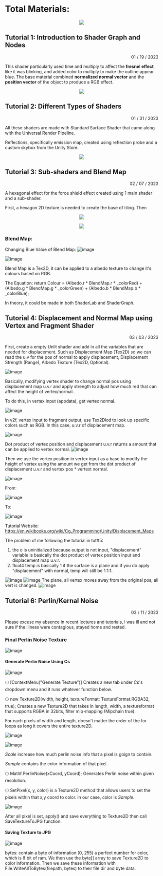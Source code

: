 # Total Materials: #

<p align="center">
  <img src= "https://user-images.githubusercontent.com/74547522/217335206-032f9221-82ae-4a40-91cd-b79955383bc3.png" />
</p>

## Tutorial 1: Introduction to Shader Graph and Nodes ##

<p align="right">
01 / 19 / 2023
</p>

This shader particularly used time and multiply to affect the **fresnel effect** like it was blinking, and added color to multiply to make the outline appear blue.
The base material combined **normalized normal vector** and the **position vector** of the object to produce a RGB effect.

<p align="center">
  <img src="https://user-images.githubusercontent.com/74547522/213585018-103c36fa-aa69-4d25-bbde-14f7e186b550.png" />
</p>

## Tutorial 2: Different Types of Shaders ##

<p align="right">
01 / 31 / 2023
</p>

All these shaders are made with Standard Surface Shader that came along with the Universal Render Pipeline.

Reflections, specifically emission map, created using reflection probe and a custom skybox from the Unity Store.

<p align="center">
  <img src="https://user-images.githubusercontent.com/74547522/215907866-80561ca9-b48d-4ad4-8146-94f172bca5dc.png" />
</p>

## Tutorial 3: Sub-shaders and Blend Map ##

<p align="right">
02 / 07 / 2023
</p>

A hexagonal effect for the force shield effect created using 1 main shader and a sub-shader.

First, a hexagon 2D texture is needed to create the base of tiling. Then 

<p align="center">
  <img src="https://user-images.githubusercontent.com/74547522/217306205-02ce68c3-c882-4ee3-8656-b65cc385b4be.png" />
</p>


<p align="center">
  <img src="https://user-images.githubusercontent.com/74547522/217308348-511522bd-4076-42e0-9054-8fe96504de82.png" />
</p>

### Blend Map: ###

Changing Blue Value of Blend Map:
![image](https://user-images.githubusercontent.com/74547522/217717584-bba7bf67-6ac3-48dc-aa6d-47b807200380.png)

![image](https://user-images.githubusercontent.com/74547522/217717674-875a6822-0905-47c5-925c-ff8a3c072304.png)

Blend Map is a Tex2D, it can be applied to a albedo texture to change it's colours based on RGB.

The Equation: return Colour = (Albedo.r * BlendMap.r * _colorRed) + (Albedo.g * BlendMap.g * _colorGreen) + (Albedo.b * BlendMap.b * _colorBlue);

In theory, it could be made in both ShaderLab and ShaderGraph.

## Tutorial 4: Displacement and Normal Map using Vertex and Fragment Shader ##
<p align="right">
03 / 03 / 2023
</p>

First, create a empty Unlit shader and add in all the variables that are needed for displacement. Such as Displacement Map (Tex2D) so we can read the u.v for the pos of normal to apply displacement, Displacement Strength (Range), Albedo Texture (Tex2D, Optional).

![image](https://user-images.githubusercontent.com/74547522/222875959-cbe79510-120c-4035-a5c5-fc5117c02990.png)

Basically, modifying vertex shader to change normal pos using displacement map u.v.r and apply strength to adjust how much red that can affect the height of vertex/normal.

To do this, in vertex input (appdata), get vertex normal.

![image](https://user-images.githubusercontent.com/74547522/222933538-806c3093-6352-406c-af93-f9074ce69de5.png)

In v2f, vertex input to fragment output, use Tex2Dlod to look up specific colors such as RGB. In this case, u.v.r of displacement map.

![image](https://user-images.githubusercontent.com/74547522/222933597-e4cf2add-3cfd-4527-bdd9-91482793a7aa.png)


Dot product of vertex position and displacement u.v.r returns a amount that can be applied to vertex normal. 
![image](https://user-images.githubusercontent.com/74547522/222934197-de3b4250-5442-4f6a-83ff-4db7242ed818.png)


Then we use the vertex position in vertex input as a base to modify the height of vertex using the amount we get from the dot product of displacement u.v.r and vertex pos * vertext normal.

![image](https://user-images.githubusercontent.com/74547522/222933709-75009212-2847-49bd-9631-c0fa359f0e36.png)


From:

![image](https://user-images.githubusercontent.com/74547522/222933497-5a457243-3f30-4327-a0a0-9da1543a67f3.png)

To:

![image](https://user-images.githubusercontent.com/74547522/222934157-3b913cd5-5986-4c82-9088-bd7b491f13e3.png)

Tutorial Website: https://en.wikibooks.org/wiki/Cg_Programming/Unity/Displacement_Maps 


The problem of me following the tutorial in tut#5: 
1. the o is uninitialized because output is not input, "displacement" variable is basically the dot product of vertex position input and displacement map u.v.r. 
2. float4 temp is basically 1 if the surface is a plane and if you do apply "displacement" with normal, temp will still be 1:1:1.

![image](https://user-images.githubusercontent.com/74547522/222934441-0edf8945-be2f-4782-8f3c-b4680b2ca650.png)
![image](https://user-images.githubusercontent.com/74547522/222934451-cc8b3666-92cc-409b-acb3-7ae6a2169162.png)
The plane, all vertex moves away from the original pos, all vert is changed.
![image](https://user-images.githubusercontent.com/74547522/222934465-b137022d-7d22-425c-be48-d8b49f00cc53.png)

## Tutorial 6: Perlin/Kernal Noise ##
<p align="right">
03 / 11 / 2023
</p>

Please excuse my absence in recent lectures and tutorials, I was ill and not sure if the illness were contagious, stayed home and rested.

### Final Perlin Noise Texture ###
![image](https://user-images.githubusercontent.com/74547522/224524230-034e0a0b-21cf-476f-b4a3-5665dd4f38a7.png)

#### Generate Perlin Noise Using Cs ####
![image](https://user-images.githubusercontent.com/74547522/224524246-638a0554-8ea5-4439-bf77-0ec7b9587f36.png)

:full_moon: [ContextMenu("Generate Texture")] Creates a new tab under Cs's dropdown menu and it runs whatever function below.

:full_moon: new Texture2D(width, height, textureFormat: TextureFormat.RGBA32, true); Creates a new Texture2D that takes in length, width, a textureformat that supports RGBA in 32bits, filter mip-mapping (Mipchain true).

For each pixels of width and length, doesn't matter the order of the for loops as long it covers the entire texture2D.

![image](https://user-images.githubusercontent.com/74547522/224524438-54ab26de-7bc4-4163-a1a5-045412386bf4.png)

![image](https://user-images.githubusercontent.com/74547522/224524693-684aef38-80b5-4301-b340-df6caa333325.png)

*Scale* increase how much perlin noise info that a pixel is goign to contain.

*Sample* contains the color information of that pixel.

:full_moon: Mathf.PerlinNoise(xCoord, yCoord); Generates Perlin noise within given resolution.

:full_moon: SetPixel(x, y, color) is a Texture2D method that allows users to set the pixels within that x,y coord to color. In our case, color is *Sample*.

![image](https://user-images.githubusercontent.com/74547522/224524875-e5d07214-894e-4c8d-b4e8-3fc56af1b5dd.png)

After all pixel is set, apply() and save everything to Texture2D then call SaveTextureToJPG function.

#### Saving Texture to JPG ####
![image](https://user-images.githubusercontent.com/74547522/224524254-2eac06ae-9017-4559-ae9e-d505661fb966.png)

bytes: contain a byte of information (0, 255) a perfect number for color, which is 8 bit of ram. We then use the byte[] array to save Texture2D to color information. Then we save these information with File.WriteAllToBytes(filepath, bytes) to their file dir and byte data.
